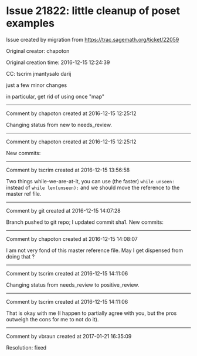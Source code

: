 # Issue 21822: little cleanup of poset examples

Issue created by migration from https://trac.sagemath.org/ticket/22059

Original creator: chapoton

Original creation time: 2016-12-15 12:24:39

CC:  tscrim jmantysalo darij

just a few minor changes

in particular, get rid of using once "map"


---

Comment by chapoton created at 2016-12-15 12:25:12

Changing status from new to needs_review.


---

Comment by chapoton created at 2016-12-15 12:25:12

New commits:


---

Comment by tscrim created at 2016-12-15 13:56:58

Two things while-we-are-at-it, you can use (the faster) `while unseen:` instead of `while len(unseen):` and we should move the reference to the master ref file.


---

Comment by git created at 2016-12-15 14:07:28

Branch pushed to git repo; I updated commit sha1. New commits:


---

Comment by chapoton created at 2016-12-15 14:08:07

I am not very fond of this master reference file. May I get dispensed from doing that ?


---

Comment by tscrim created at 2016-12-15 14:11:06

Changing status from needs_review to positive_review.


---

Comment by tscrim created at 2016-12-15 14:11:06

That is okay with me (I happen to partially agree with you, but the pros outweigh the cons for me to not do it).


---

Comment by vbraun created at 2017-01-21 16:35:09

Resolution: fixed
